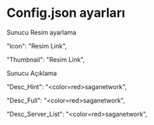 # Config.json ayarları

Sunucu Resim ayarlama

"Icon": "Resim Link",

"Thumbnail": "Resim Link",

Sunucu Açıklama

 "Desc_Hint": "<color=red>saganetwork</color>",

 "Desc_Full": "<color=red>saganetwork</color>",

 "Desc_Server_List": "<color=red>saganetwork</color>", 
